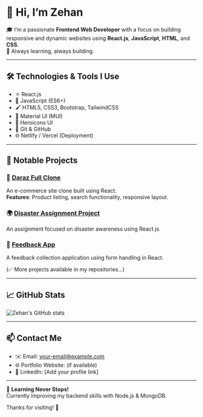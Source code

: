 # 👋 Hi, I’m Zehan

🎓 I’m a passionate **Frontend Web Developer** with a focus on building responsive and dynamic websites using **React.js**, **JavaScript**, **HTML**, and **CSS**.  
🚀 Always learning, always building.

---

## 🛠️ Technologies & Tools I Use

- ⚛️ React.js
- 📜 JavaScript (ES6+)
- 🖌️ HTML5, CSS3, Bootstrap, TailwindCSS
- 🎨 Material UI (MUI)
- 🧩 Heroicons UI
- 💾 Git & GitHub
- 🌐 Netlify / Vercel (Deployment)

---

## 📂 Notable Projects

### 🛒 [Daraz Full Clone](https://github.com/zehancoder/Daraz-full-clone)
An e-commerce site clone built using React.  
**Features**: Product listing, search functionality, responsive layout.

### 🌍 [Disaster Assignment Project](https://github.com/zehancoder/Disaster-Assignment)
An assignment focused on disaster awareness using React.js.

### 📝 [Feedback App](https://github.com/zehancoder/feedback-Assignment)
A feedback collection application using form handling in React.

(✅ More projects available in my repositories...)

---

## 📈 GitHub Stats

![Zehan's GitHub stats](https://github-readme-stats.vercel.app/api?username=zehancoder&show_icons=true&theme=radical)

---

## 📫 Contact Me

- ✉️ Email: your-email@example.com
- 🌐 Portfolio Website: (if available)
- 💼 LinkedIn: [Add your profile link]

---

🧠 **Learning Never Stops!**  
Currently improving my backend skills with Node.js & MongoDB.

Thanks for visiting! 🌟

